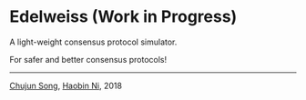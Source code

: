 # Edelweiss (Work in Progress)

A light-weight consensus protocol simulator.

For safer and better consensus protocols!

---

[Chujun Song](https://github.com/SongChujun), [Haobin Ni](https://github.com/FTRobbin), 2018
